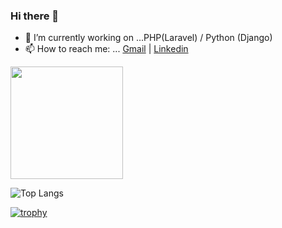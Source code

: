 ### Hi there 👋

- 🔭 I’m currently working on ...PHP(Laravel) / Python (Django) 
- 📫 How to reach me: ... [Gmail](mailto:pandeygaurav068@gmail.com) | [Linkedin](https://www.linkedin.com/in/gaurav-pandey-668141159/)

<img height="180em" src="https://github-readme-stats.vercel.app/api?username=gauravpandey068&show_icons=true&hide_border=true&&count_private=true&include_all_commits=true" />

![Top Langs](https://github-readme-stats.vercel.app/api/top-langs/?username=gauravpandey068)

[![trophy](https://github-profile-trophy.vercel.app/?username=gauravpandey068)](https://github.com/ryo-ma/github-profile-trophy)



